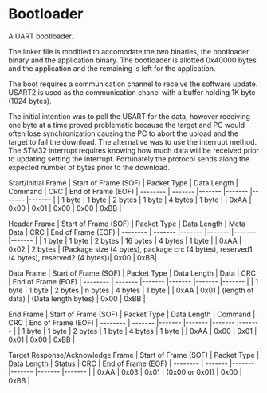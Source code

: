 # Bootloader
A UART bootloader.

The linker file is modified to accomodate the two binaries, the bootloader binary and the application binary.  The bootloader is allotted 0x40000 bytes and the  application and the remaining is left for the application.

The boot requires a communication channel to receive the software update.  USART2 is used as the communication chanel with a buffer holding 1K byte (1024 bytes). 

The initial intention was to poll the USART for the data, however receiving one byte at a time proved problematic because the target and PC would often lose synchronization causing the PC to abort the upload and the target to fail the download.
The alternative was to use the interrupt method.  The STM32 interrupt requires knowing how much data will be received prior to updating setting the interrupt.  Fortunately the protocol sends along the expected number of bytes prior to the download.  

Start/Initial Frame
| Start of Frame (SOF) | Packet Type | Data Length | Command | CRC | End of Frame (EOF)
| -------- | ------- |------- |------- |------- |------- |
| 1 byte | 1 byte | 2 bytes | 1 byte | 4 bytes | 1 byte |
| 0xAA | 0x00 | 0x01 | 0x00 | 0x00 | 0xBB |


Header Frame
| Start of Frame (SOF) | Packet Type | Data Length | Meta Data | CRC | End of Frame (EOF)
| -------- | ------- |------- |------- |------- |------- |
| 1 byte | 1 byte | 2 bytes | 16 bytes | 4 bytes | 1 byte |
| 0xAA | 0x02 | 2 bytes | (Package size (4 bytes), package crc (4 bytes), reserved1 (4 bytes), reserved2 (4 bytes))| 0x00 | 0xBB|


Data Frame
| Start of Frame (SOF) | Packet Type | Data Length | Data | CRC | End of Frame (EOF)
| -------- | ------- |------- |------- |------- |------- |
| 1 byte | 1 byte | 2 bytes | n bytes | 4 bytes | 1 byte |
| 0xAA | 0x01 | (length of data) | (Data length bytes) | 0x00 | 0xBB |

End Frame
| Start of Frame (SOF) | Packet Type | Data Length | Command | CRC | End of Frame (EOF)
| -------- | ------- |------- |------- |------- |------- |
| 1 byte | 1 byte | 2 bytes | 1 byte | 4 bytes | 1 byte |
| 0xAA | 0x00 | 0x01 | 0x01 | 0x00 | 0xBB |

Target Response/Acknowledge Frame
| Start of Frame (SOF) | Packet Type | Data Length | Status | CRC | End of Frame (EOF)
| -------- | ------- |------- |------- |------- |------- |
| 0xAA | 0x03 | 0x01 | (0x00 or 0x01) | 0x00 | 0xBB |
